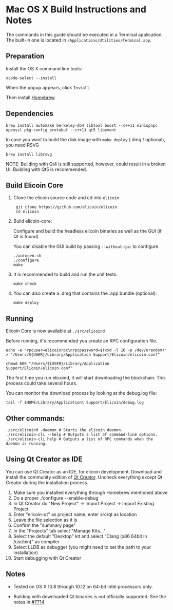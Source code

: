 Mac OS X Build Instructions and Notes
====================================
The commands in this guide should be executed in a Terminal application.
The built-in one is located in `/Applications/Utilities/Terminal.app`.

Preparation
-----------
Install the OS X command line tools:

`xcode-select --install`

When the popup appears, click `Install`.

Then install [Homebrew](http://brew.sh).

Dependencies
----------------------

    brew install automake berkeley-db4 libtool boost --c++11 miniupnpc openssl pkg-config protobuf --c++11 qt5 libevent

In case you want to build the disk image with `make deploy` (.dmg / optional), you need RSVG

    brew install librsvg

NOTE: Building with Qt4 is still supported, however, could result in a broken UI. Building with Qt5 is recommended.

Build Elicoin Core
------------------------

1. Clone the elicoin source code and cd into `elicoin`

        git clone https://github.com/elicoin/elicoin
        cd elicoin

2.  Build elicoin-core:

    Configure and build the headless elicoin binaries as well as the GUI (if Qt is found).

    You can disable the GUI build by passing `--without-gui` to configure.

        ./autogen.sh
        ./configure
        make

3.  It is recommended to build and run the unit tests:

        make check

4.  You can also create a .dmg that contains the .app bundle (optional):

        make deploy

Running
-------

Elicoin Core is now available at `./src/elicoind`

Before running, it's recommended you create an RPC configuration file.

    echo -e "rpcuser=elicoinrpc\nrpcpassword=$(xxd -l 16 -p /dev/urandom)" > "/Users/${USER}/Library/Application Support/Elicoin/elicoin.conf"

    chmod 600 "/Users/${USER}/Library/Application Support/Elicoin/elicoin.conf"

The first time you run elicoind, it will start downloading the blockchain. This process could take several hours.

You can monitor the download process by looking at the debug.log file:

    tail -f $HOME/Library/Application\ Support/Elicoin/debug.log

Other commands:
-------

    ./src/elicoind -daemon # Starts the elicoin daemon.
    ./src/elicoin-cli --help # Outputs a list of command-line options.
    ./src/elicoin-cli help # Outputs a list of RPC commands when the daemon is running.

Using Qt Creator as IDE
------------------------
You can use Qt Creator as an IDE, for elicoin development.
Download and install the community edition of [Qt Creator](https://www.qt.io/download/).
Uncheck everything except Qt Creator during the installation process.

1. Make sure you installed everything through Homebrew mentioned above
2. Do a proper ./configure --enable-debug
3. In Qt Creator do "New Project" -> Import Project -> Import Existing Project
4. Enter "elicoin-qt" as project name, enter src/qt as location
5. Leave the file selection as it is
6. Confirm the "summary page"
7. In the "Projects" tab select "Manage Kits..."
8. Select the default "Desktop" kit and select "Clang (x86 64bit in /usr/bin)" as compiler
9. Select LLDB as debugger (you might need to set the path to your installation)
10. Start debugging with Qt Creator

Notes
-----

* Tested on OS X 10.8 through 10.12 on 64-bit Intel processors only.

* Building with downloaded Qt binaries is not officially supported. See the notes in [#7714](https://github.com/bitcoin/bitcoin/issues/7714)
